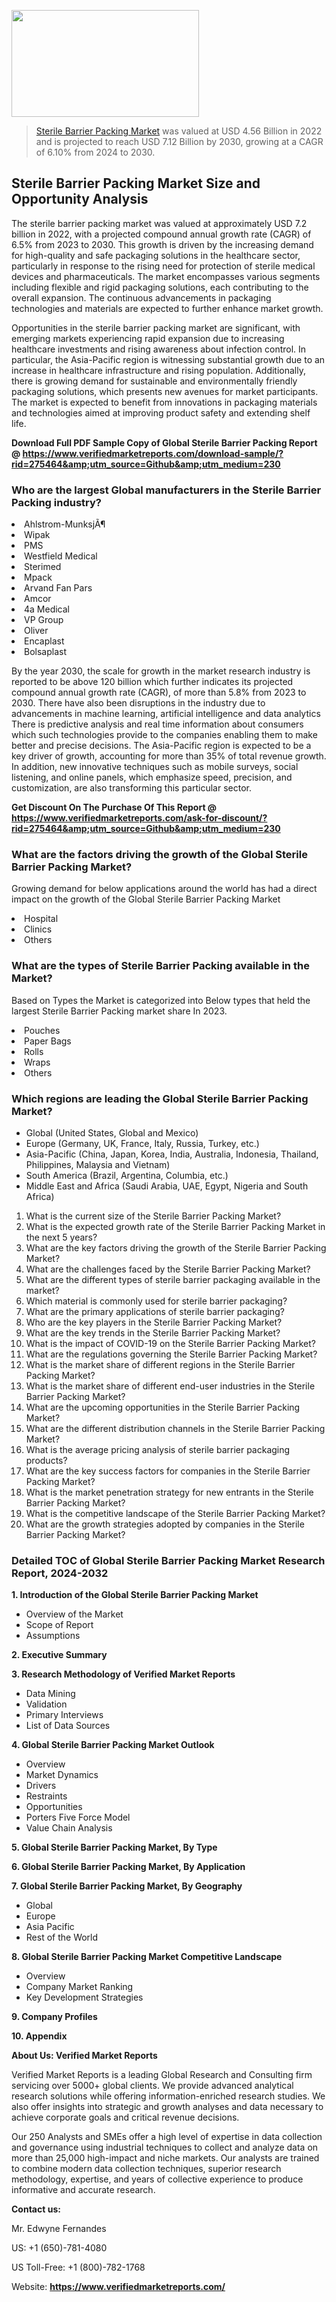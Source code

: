 <img src="https://ffe5etoiles.com/wp-content/uploads/2024/12/MST1-300x171.png" alt="" width="300" height="171" class="alignnone size-medium wp-image-20088" /><blockquote><p><p><a href="https://www.verifiedmarketreports.com/download-sample/?rid=275464&utm_source=Github&utm_medium=230" target="_blank">Sterile Barrier Packing Market</a> was valued at USD 4.56 Billion in 2022 and is projected to reach USD 7.12 Billion by 2030, growing at a CAGR of 6.10% from 2024 to 2030.</p></blockquote><p><h2>Sterile Barrier Packing Market Size and Opportunity Analysis</h2><p>The sterile barrier packing market was valued at approximately USD 7.2 billion in 2022, with a projected compound annual growth rate (CAGR) of 6.5% from 2023 to 2030. This growth is driven by the increasing demand for high-quality and safe packaging solutions in the healthcare sector, particularly in response to the rising need for protection of sterile medical devices and pharmaceuticals. The market encompasses various segments including flexible and rigid packaging solutions, each contributing to the overall expansion. The continuous advancements in packaging technologies and materials are expected to further enhance market growth.</p><p>Opportunities in the sterile barrier packing market are significant, with emerging markets experiencing rapid expansion due to increasing healthcare investments and rising awareness about infection control. In particular, the Asia-Pacific region is witnessing substantial growth due to an increase in healthcare infrastructure and rising population. Additionally, there is growing demand for sustainable and environmentally friendly packaging solutions, which presents new avenues for market participants. The market is expected to benefit from innovations in packaging materials and technologies aimed at improving product safety and extending shelf life.</p></p><p class=""><strong>Download Full PDF Sample Copy of Global Sterile Barrier Packing Report @ <a href="https://www.verifiedmarketreports.com/download-sample/?rid=275464&amp;utm_source=Github&amp;utm_medium=230" target="_blank">https://www.verifiedmarketreports.com/download-sample/?rid=275464&amp;utm_source=Github&amp;utm_medium=230</a></strong></p><h3 id="" class="">Who are the largest Global manufacturers in the Sterile Barrier Packing industry?</h3><p><li>Ahlstrom-MunksjÃ¶</li><li> Wipak</li><li> PMS</li><li> Westfield Medical</li><li> Sterimed</li><li> Mpack</li><li> Arvand Fan Pars</li><li> Amcor</li><li> 4a Medical</li><li> VP Group</li><li> Oliver</li><li> Encaplast</li><li> Bolsaplast</li></p><div class=""><div class="" dir="" data-message-author-role="" data-message-id="" data-message-model-slug=""><div class=""><div class=""><div class=""><div class="" dir="" data-message-author-role="" data-message-id="" data-message-model-slug=""><div class=""><div class=""><p>By the year 2030, the scale for growth in the market research industry is reported to be above 120 billion which further indicates its projected compound annual growth rate (CAGR), of more than 5.8% from 2023 to 2030. There have also been disruptions in the industry due to advancements in machine learning, artificial intelligence and data analytics There is predictive analysis and real time information about consumers which such technologies provide to the companies enabling them to make better and precise decisions. The Asia-Pacific region is expected to be a key driver of growth, accounting for more than 35% of total revenue growth. In addition, new innovative techniques such as mobile surveys, social listening, and online panels, which emphasize speed, precision, and customization, are also transforming this particular sector.</p><p><strong>Get Discount On The Purchase Of This Report @&nbsp; <a href="https://www.verifiedmarketreports.com/ask-for-discount/?rid=275464&amp;utm_source=Github&amp;utm_medium=230" target="_blank">https://www.verifiedmarketreports.com/ask-for-discount/?rid=275464&amp;utm_source=Github&amp;utm_medium=230</a></strong></p></div></div></div></div></div></div></div></div><h3 id="" class="">What are the factors driving the growth of the Global Sterile Barrier Packing Market?</h3><p id="" class="">Growing demand for below applications around the world has had a direct impact on the growth of the Global Sterile Barrier Packing Market</p><p id="" class=""><li>Hospital</li><li> Clinics</li><li> Others</li></p><h3 id="" class="">What are the types of Sterile Barrier Packing available in the Market?</h3><p id="" class="">Based on Types the Market is categorized into Below types that held the largest Sterile Barrier Packing market share In 2023.</p><p id="" class=""><li>Pouches</li><li> Paper Bags</li><li> Rolls</li><li> Wraps</li><li> Others</li></p><h3 id="" class="">Which regions are leading the Global Sterile Barrier Packing Market?</h3><ul><li>Global (United States, Global and Mexico)</li><li>Europe (Germany, UK, France, Italy, Russia, Turkey, etc.)</li><li>Asia-Pacific (China, Japan, Korea, India, Australia, Indonesia, Thailand, Philippines, Malaysia and Vietnam)</li><li>South America (Brazil, Argentina, Columbia, etc.)</li><li>Middle East and Africa (Saudi Arabia, UAE, Egypt, Nigeria and South Africa)</li></ul><p><ol>  <li>What is the current size of the Sterile Barrier Packing Market?</li>  <li>What is the expected growth rate of the Sterile Barrier Packing Market in the next 5 years?</li>  <li>What are the key factors driving the growth of the Sterile Barrier Packing Market?</li>  <li>What are the challenges faced by the Sterile Barrier Packing Market?</li>  <li>What are the different types of sterile barrier packaging available in the market?</li>  <li>Which material is commonly used for sterile barrier packaging?</li>  <li>What are the primary applications of sterile barrier packaging?</li>  <li>Who are the key players in the Sterile Barrier Packing Market?</li>  <li>What are the key trends in the Sterile Barrier Packing Market?</li>  <li>What is the impact of COVID-19 on the Sterile Barrier Packing Market?</li>  <li>What are the regulations governing the Sterile Barrier Packing Market?</li>  <li>What is the market share of different regions in the Sterile Barrier Packing Market?</li>  <li>What is the market share of different end-user industries in the Sterile Barrier Packing Market?</li>  <li>What are the upcoming opportunities in the Sterile Barrier Packing Market?</li>  <li>What are the different distribution channels in the Sterile Barrier Packing Market?</li>  <li>What is the average pricing analysis of sterile barrier packaging products?</li>  <li>What are the key success factors for companies in the Sterile Barrier Packing Market?</li>  <li>What is the market penetration strategy for new entrants in the Sterile Barrier Packing Market?</li>  <li>What is the competitive landscape of the Sterile Barrier Packing Market?</li>  <li>What are the growth strategies adopted by companies in the Sterile Barrier Packing Market?</li></ol></p><h3 id="" class="">Detailed TOC of Global Sterile Barrier Packing Market Research Report, 2024-2032</h3><p id="" class=""><strong>1. Introduction of the Global Sterile Barrier Packing Market</strong></p><ul><li>Overview of the Market</li><li>Scope of Report</li><li>Assumptions</li></ul><p id="" class=""><strong>2. Executive Summary</strong></p><p id="" class=""><strong>3. Research Methodology of&nbsp;Verified Market Reports</strong></p><ul><li>Data Mining</li><li>Validation</li><li>Primary Interviews</li><li>List of Data Sources</li></ul><p id="" class=""><strong>4. Global Sterile Barrier Packing Market Outlook</strong></p><ul><li>Overview</li><li>Market Dynamics</li><li>Drivers</li><li>Restraints</li><li>Opportunities</li><li>Porters Five Force Model</li><li>Value Chain Analysis</li></ul><p id="" class=""><strong>5. Global Sterile Barrier Packing Market, By&nbsp;Type</strong></p><p id="" class=""><strong>6. Global Sterile Barrier Packing Market, By Application</strong></p><p id="" class=""><strong>7. Global Sterile Barrier Packing Market, By Geography</strong></p><ul><li>Global</li><li>Europe</li><li>Asia Pacific</li><li>Rest of the World</li></ul><p id="" class=""><strong>8. Global Sterile Barrier Packing Market Competitive Landscape</strong></p><ul><li>Overview</li><li>Company Market Ranking</li><li>Key Development Strategies</li></ul><p id="" class=""><strong>9. Company Profiles</strong></p><p id="" class=""><strong>10. Appendix</strong></p><p id="" class=""><strong>About Us: Verified Market Reports</strong></p><p id="" class="">Verified Market Reports is a leading Global Research and Consulting firm servicing over 5000+ global clients. We provide advanced analytical research solutions while offering information-enriched research studies. We also offer insights into strategic and growth analyses and data necessary to achieve corporate goals and critical revenue decisions.</p><p id="" class="">Our 250 Analysts and SMEs offer a high level of expertise in data collection and governance using industrial techniques to collect and analyze data on more than 25,000 high-impact and niche markets. Our analysts are trained to combine modern data collection techniques, superior research methodology, expertise, and years of collective experience to produce informative and accurate research.</p><p id="" class=""><strong>Contact us:</strong></p><p id="" class="">Mr. Edwyne Fernandes</p><p id="" class="">US: +1 (650)-781-4080</p><p id="" class="">US Toll-Free: +1 (800)-782-1768</p><p id="" class="">Website: <a target="" data-test-app-aware-link=""><strong>https://www.verifiedmarketreports.com/</strong></a></p>
